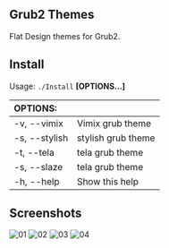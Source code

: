 
## Grub2 Themes

Flat Design themes for Grub2.

## Install

Usage:  `./Install`  **[OPTIONS...]**

|  OPTIONS:      | |
|:---------------|:-------------|
| -v, --vimix    | Vimix grub theme |
| -s, --stylish  | stylish grub theme |
| -t, --tela     | tela grub theme |
| -s, --slaze    | tela grub theme |
| -h, --help     | Show this help |

## Screenshots
![01](https://github.com/vinceliuice/grub2-themes/blob/master/screenshots/grub-theme-vimix.jpg?raw=true)
![02](https://github.com/vinceliuice/grub2-themes/blob/master/screenshots/grub-theme-stylish.jpg?raw=true)
![03](https://github.com/vinceliuice/grub2-themes/blob/master/screenshots/grub-theme-tela.jpg?raw=true)
![04](https://github.com/vinceliuice/grub2-themes/blob/master/screenshots/grub-theme-slaze.jpg?raw=true)
